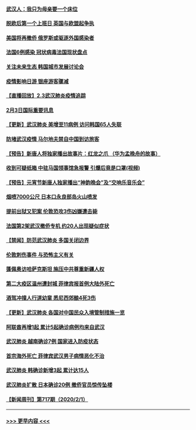 #### [武汉人：我只为母亲要一个床位](../pages/prog202/a102768250.md?t=02040355) 
#### [脱欧后第一个上班日 英国与欧盟起争执](../pages/prog202/a102768252.md?t=02040355) 
#### [美国将再撤侨 俄罗斯或驱逐外国感染者](../pages/prog202/a102768247.md?t=02040355) 
#### [法国6例感染 冠状病毒法国现状盘点](../pages/prog202/a102768157.md?t=02040355) 
#### [关注未来生态 韩国城市发展讨论会](../pages/prog202/a102768153.md?t=02040355) 
#### [疫情影响日游 银座游客骤减](../pages/prog202/a102768160.md?t=02040355) 
#### [【直播回放】2.3武汉肺炎疫情追踪](../pages/prog202/a102768128.md?t=02040355) 
#### [2月3日国际重要讯息](../pages/prog202/a102767896.md?t=02040355) 
#### [【更新】武汉肺炎 美增至11病例 访问韩国65人失联](../pages/prog202/a102758911.md?t=02040355) 
#### [防堵武汉疫情 马尔地夫禁自中国到访旅客](../pages/prog202/a102767847.md?t=02040355) 
#### [【预告】新唐人将独家播出故事片：红龙之爪 （华为孟晚舟的故事）](../pages/prog202/a102767728.md?t=02040355) 
#### [收到可疑纸箱 中驻马国领事馆急报警 引爆后竟是口罩(视频)](../pages/prog202/a102767695.md?t=02040355) 
#### [【预告】元宵节新唐人独家播出“神韵晚会”及“交响乐音乐会”](../pages/prog202/a102767674.md?t=02040355) 
#### [烟喷7000公尺 日本口永良部岛火山喷发](../pages/prog202/a102767687.md?t=02040355) 
#### [提前出狱又犯案 伦敦恐攻3伤凶嫌遭击毙](../pages/prog202/a102767635.md?t=02040355) 
#### [法国第2架武汉撤侨专机 约20人出现疑似症状](../pages/prog202/a102767617.md?t=02040355) 
#### [【禁闻】防范武汉肺炎  多国关闭边界](../pages/prog202/a102767542.md?t=02040355) 
#### [伦敦刺伤事件 与恐怖主义有关](../pages/prog202/a102767509.md?t=02040355) 
#### [蓬佩奥访哈萨克斯坦 施压中共尊重新疆人权](../pages/prog202/a102767395.md?t=02040355) 
#### [第二大疫区温州遭封城 菲律宾报首例大陆外死亡](../pages/prog202/a102767388.md?t=02040355) 
#### [酒驾冲撞人行道幼童 悉尼西郊酿4死3伤](../pages/prog202/a102767238.md?t=02040355) 
#### [【更新】武汉肺炎 各国对中国民众入境管制措施一览](../pages/prog202/a102767170.md?t=02040355) 
#### [阿联酋再增1起 累计5起确诊病例均来自武汉](../pages/prog202/a102767207.md?t=02040355) 
#### [武汉肺炎 越南确诊7例 国家进入防疫状态](../pages/prog202/a102767186.md?t=02040355) 
#### [首宗海外死亡 菲律宾武汉男子病情恶化不治](../pages/prog202/a102767150.md?t=02040355) 
#### [武汉肺炎 韩确诊新增3起 累计达15人](../pages/prog202/a102767132.md?t=02040355) 
#### [武汉肺炎扩散 日本确诊20例 撤侨官员惊传坠楼](../pages/prog202/a102767109.md?t=02040355) 
#### [【新闻周刊】第717期（2020/2/1）](../pages/prog202/a102767114.md?t=02040355) 

----
#### [ >>> 更早内容 <<< ](../indexes/prog202-earlier.md)

